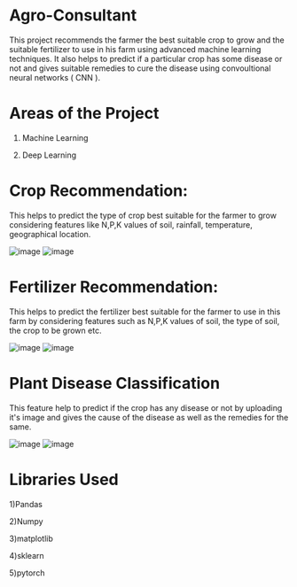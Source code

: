 # Agro-Consultant


This project recommends the farmer the best suitable crop to grow and the suitable fertilizer to use in his farm using advanced machine learning techniques. It also helps to predict if a particular crop has some disease or not and gives suitable remedies to cure the disease using convoultional neural networks ( CNN ).

# Areas of the Project

1) Machine Learning

2) Deep Learning

# Crop Recommendation:

This helps to predict the type of crop best suitable for the farmer to grow considering features like N,P,K values of soil, rainfall, temperature, geographical location.

![image](https://user-images.githubusercontent.com/70806987/170834809-5728456d-618a-4097-8479-fea2d5eb899d.png)
![image](https://user-images.githubusercontent.com/70806987/170834847-e27c4618-a19a-40fb-8766-3842737d220a.png)

# Fertilizer Recommendation:

This helps to predict the fertilizer best suitable for the farmer to use in this farm by considering features such as N,P,K values of soil, the type of soil, the crop to be grown etc.

![image](https://user-images.githubusercontent.com/70806987/170834851-810b31bf-5508-4463-84ab-5d2c21e40801.png)
![image](https://user-images.githubusercontent.com/70806987/170834855-62efe1d6-a5d9-4f06-a039-82075a6fdfe9.png)


# Plant Disease Classification

This feature help to predict if the crop has any disease or not by uploading it's image and gives the cause of the disease as well as the remedies for the same.

![image](https://user-images.githubusercontent.com/70806987/170834860-4ed71aff-9776-4e27-8101-8233ce0d46d1.png)
![image](https://user-images.githubusercontent.com/70806987/170834863-e090efa5-dde8-4bd8-978b-108a4c877a97.png)

# Libraries Used

1)Pandas

2)Numpy

3)matplotlib

4)sklearn

5)pytorch

